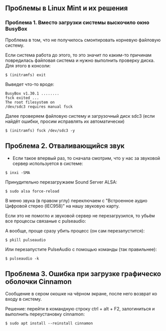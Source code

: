 ## Проблемы в Linux Mint и их решения

### Проблема 1. Вместо загрузки системы выскочило окно BusyBox

Проблема в том, что не получилось смонтировать корневую файловую систему.

Если система работа до этого, то это значит по каким-то причинам повредилась файловая система и нужно выполнить проверку диска.
Для этого в консоли:
```
$ (initramfs) exit
```

Выведет что-то вроде:

```
BusyBox v1.30.1 ........
fsck exited ...
The root filesystem on
/dev/sdс3 requires manual fsck
```

Далее проверяем файловую систему и загрузочный диск sdc3 
(если найдёт ошибки, просим исправлять их автоматически)
```
$ (initramfs) fsck /dev/sdc3 -y
```

## Проблема 2. Отваливающийся звук

- Если такое впервый раз, то сначала смотрим, что у нас за звуковой сервер используется в системе:
```
$ inxi -SMA
```

Принудительно перезагружаем Sound Server ALSA:
```
$ sudo alsa force-reload
```

В меню звука (в правом углу) переключаем с "Встроенное аудио Цифровой стерео (IEC958)" на нашу звуковую карту.

Если это не помогло и звуковой сервер не перезагрузился, то убьём все процессы связаные с pulseaudio:

А вообще, проще сразу убить процесс (он сам перезапустится):

```
$ pkill pulseaudio
```

Или перезапустите PulseAudio с помощью команды (так правильнее):
```
$ pulseaudio -k
```

## Проблема 3. Ошибка при загрузке графическо оболочки Cinnamon

Сообщение в сером окошке на чёрном экране, после него возврат ко входу в систему.

Решение: перейти в командную строку ctrl + alt + F2, залогиниться и выполнить переустановку cinnamon:

```
$ sudo apt install --reinstall cinnamon
```

